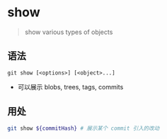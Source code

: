# show

> show various types of objects

## 语法

`git show [<options>] [<object>...]`

- 可以展示 blobs, trees, tags, commits

## 用处

```bash
git show ${commitHash} # 展示某个 commit 引入的改动
```
